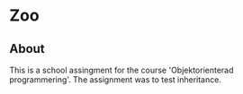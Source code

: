 # Zoo

## About
This is a school assingment for the course 'Objektorienterad programmering'. The assignment was to test inheritance. 
